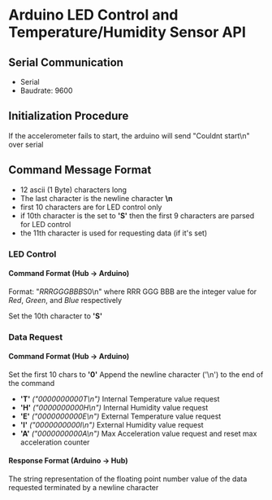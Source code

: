 # Arduino LED Control and Temperature/Humidity Sensor API

## Serial Communication

- Serial
- Baudrate: 9600

## Initialization Procedure

If the accelerometer fails to start, the arduino will send "Couldnt start\n" over serial

## Command Message Format

- 12 ascii (1 Byte) characters long
- The last character is the newline character **\n**
- first 10 characters are for LED control only
- if 10th character is the set to **'S'** then the first 9 characters are parsed for LED control
- the 11th character is used for requesting data (if it's set)

### LED Control 

#### Command Format (Hub -> Arduino)

Format: "*RRRGGGBBB*S0\n" where RRR GGG BBB are the integer value for *Red*, *Green*, and *Blue* respectively

Set the 10th character to **'S'**

### Data Request

#### Command Format (Hub -> Arduino)

Set the first 10 chars to **'0'**
Append the newline character ('\n') to the end of the command

- **'T'** *("0000000000T\n")* Internal Temperature value request
- **'H'** *("0000000000H\n")* Internal Humidity value request
- **'E'** *("0000000000E\n")* External Temperature value request
- **'I'** *("0000000000I\n")* External Humidity value request
- **'A'** *("0000000000A\n")* Max Acceleration value request and reset max acceleration counter

#### Response Format (Arduino -> Hub)

The string representation of the floating point number value of the data requested terminated by a newline character
